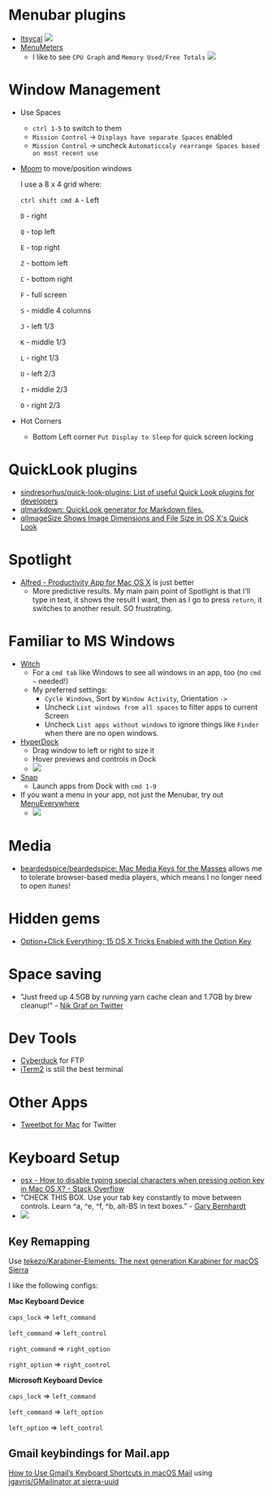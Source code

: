 # Menubar plugins
- [Itsycal](https://www.mowglii.com/itsycal/)
![](https://www.mowglii.com/itsycal/itsycalbanner2@2x.png)
- [MenuMeters](https://www.ragingmenace.com/software/menumeters/)
  - I like to see `CPU Graph` and `Memory Used/Free Totals`
![](https://www.ragingmenace.com/software/menumeters/MenuMetersMenubar.png)

# Window Management
- Use Spaces
  - `ctrl 1-5` to switch to them
  - `Mission Control` -> `Displays have separate Spaces` enabled
  - `Mission Control` -> uncheck `Automaticcaly rearrange Spaces based on most recent use`
- [Moom](https://manytricks.com/moom/) to move/position windows

  I use a 8 x 4 grid where:

  `ctrl shift cmd A` - Left

  `D` - right

  `Q` - top left

  `E` - top right

  `Z` - bottom left

  `C` - bottom right

  `F` - full screen

  `S` - middle 4 columns

  `J` - left 1/3

  `K` - middle 1/3

  `L` - right 1/3

  `U` - left 2/3

  `I` - middle 2/3

  `O` - right 2/3

- Hot Corners
  - Bottom Left corner `Put Display to Sleep` for quick screen locking

# QuickLook plugins
- [sindresorhus/quick-look-plugins: List of useful Quick Look plugins for developers](https://github.com/sindresorhus/quick-look-plugins)
- [qlmarkdown: QuickLook generator for Markdown files.](https://github.com/toland/qlmarkdown)
- [qlImageSize Shows Image Dimensions and File Size in OS X's Quick Look](http://lifehacker.com/qlimagesize-shows-image-dimensions-and-file-size-in-os-1201758538)

# Spotlight
- [Alfred - Productivity App for Mac OS X](https://www.alfredapp.com/) is just better
  - More predictive results. My main pain point of Spotlight is that I'll type in text, it shows the result I want, then as I go to press `return`, it switches to another result. SO frustrating.

# Familiar to MS Windows
- [Witch](https://manytricks.com/witch/)
  - For a `cmd tab` like Windows to see all windows in an app, too (no `cmd ~` needed!)
  - My preferred settings:
    - `Cycle Windows`, Sort by `Window Activity`, Orientation `->`
    - Uncheck `List windows from all spaces` to filter apps to current Screen
    - Uncheck `List apps without windows` to ignore things like `Finder` when there are no open windows.
- [HyperDock](https://bahoom.com/hyperdock/)
  - Drag window to left or right to size it
  - Hover previews and controls in Dock
  - ![](https://bahoom.com/media/window_previews.png?1307272642)
- [Snap](https://itunes.apple.com/us/app/snap/id418073146?mt=12)
  - Launch apps from Dock with `cmd 1-9`
- If you want a menu in your app, not just the Menubar, try out [MenuEverywhere](http://www.binarybakery.com/aprod/menueverywhere.html)
  - ![](http://www.binarybakery.com/aprod/images/me-9.jpg)

# Media
- [beardedspice/beardedspice: Mac Media Keys for the Masses](https://github.com/beardedspice/beardedspice) allows me to tolerate browser-based media players, which means I no longer need to open itunes!

# Hidden gems
- [Option+Click Everything: 15 OS X Tricks Enabled with the Option Key](http://lifehacker.com/option-click-everything-15-os-x-tricks-enabled-with-th-1480673176)

# Space saving
- "Just freed up 4.5GB by running yarn cache clean and 1.7GB by brew cleanup!" - [Nik Graf on Twitter](https://twitter.com/nikgraf/status/889427521997066244)

# Dev Tools
- [Cyberduck](https://cyberduck.io/?l=en) for FTP
- [iTerm2](https://www.iterm2.com/) is still the best terminal

# Other Apps
- [Tweetbot for Mac](https://tapbots.com/tweetbot/mac/) for Twitter

# Keyboard Setup
- [osx - How to disable typing special characters when pressing option key in Mac OS X? - Stack Overflow](https://stackoverflow.com/questions/11876485/how-to-disable-typing-special-characters-when-pressing-option-key-in-mac-os-x)
- "CHECK THIS BOX. Use your tab key constantly to move between controls. Learn ^a, ^e, ^f, ^b, alt-BS in text boxes." - [Gary Bernhardt](https://twitter.com/garybernhardt/status/891440300731662336)
- ![](https://pbs.twimg.com/media/DF8HE6KXoAASOgw.png)

## Key Remapping
Use [tekezo/Karabiner-Elements: The next generation Karabiner for macOS Sierra](https://github.com/tekezo/Karabiner-Elements)

I like the following configs:

**Mac Keyboard Device**

`caps_lock` => `left_command`

`left_command` => `left_control`

`right_command` => `right_option`

`right_option` => `right_control`

**Microsoft Keyboard Device**

`caps_lock` => `left_command`

`left_command` => `left_option`

`left_option` => `left_control`

## Gmail keybindings for Mail.app
[How to Use Gmail’s Keyboard Shortcuts in macOS Mail](https://www.howtogeek.com/307860/how-to-use-gmails-keyboard-shortcuts-in-macos-mail/) using [jgavris/GMailinator at sierra\-uuid](https://github.com/jgavris/GMailinator/tree/sierra-uuid)
